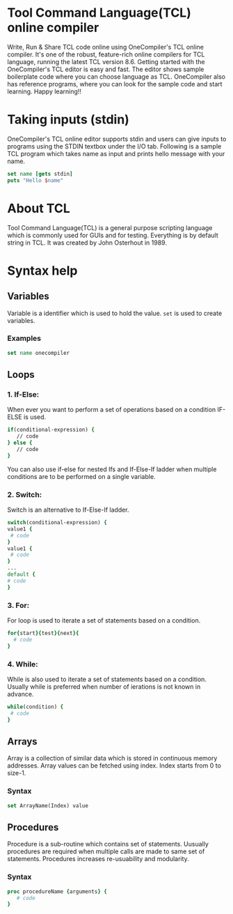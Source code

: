 # Tool Command Language(TCL) online compiler

Write, Run & Share TCL code online using OneCompiler's TCL online compiler. It's one of the robust, feature-rich online compilers for TCL language, running the latest TCL version 8.6. Getting started with the OneCompiler's TCL editor is easy and fast. The editor shows sample boilerplate code where you can choose language as TCL. OneCompiler also has reference programs, where you can look for the sample code and start learning. Happy learning!!

# Taking inputs (stdin)
OneCompiler's TCL online editor supports stdin and users can give inputs to programs using the STDIN textbox under the I/O tab. Following is a sample TCL program which takes name as input and prints hello message with your name.

```tcl
set name [gets stdin]
puts "Hello $name"
```
# About TCL

Tool Command Language(TCL) is a general purpose scripting language which is commonly used for GUIs and for testing. Everything is by default string in TCL. It was created by John Osterhout in 1989.


# Syntax help

## Variables

Variable is a identifier which is used to hold the value. `set` is used to create variables.

### Examples

```tcl
set name onecompiler
```

## Loops

### 1. If-Else:

When ever you want to perform a set of operations based on a condition IF-ELSE is used.

```tcl
if(conditional-expression) {
   // code
} else {
   // code
}
```

You can also use if-else for nested Ifs and If-Else-If ladder when multiple conditions are to be performed on a single variable.

### 2. Switch:

Switch is an alternative to If-Else-If ladder.

```tcl
switch(conditional-expression) {    
value1 {     
 # code
}    
value1 {     
 # code
}    
...
default {
# code
} 
```
### 3. For:

For loop is used to iterate a set of statements based on a condition.

```tcl
for{start}{test}{next}{  
  # code  
} 
```
### 4. While:

While is also used to iterate a set of statements based on a condition. Usually while is preferred when number of ierations is not known in advance.

```tcl
while(condition) {  
 # code 
}  
```


## Arrays

Array is a collection of similar data which is stored in continuous memory addresses. Array values can be fetched using index. Index starts from 0 to size-1.

### Syntax

```tcl
set ArrayName(Index) value
```
## Procedures

Procedure is a sub-routine which contains set of statements. Uusually procedures are required when multiple calls are made to same set of statements. Procedures increases re-usuability and modularity.

### Syntax
```tcl
proc procedureName {arguments} {
   # code
}
```

